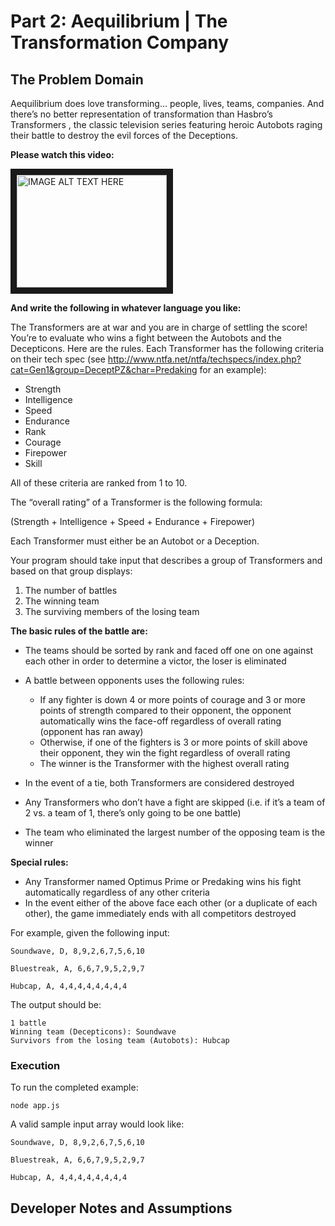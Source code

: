 # Part 2: Aequilibrium | The Transformation Company

## The Problem Domain
Aequilibrium does love transforming… people, lives, teams, companies. And there’s no better
representation of transformation than Hasbro’s Transformers , the classic television series featuring
heroic Autobots raging their battle to destroy the evil forces of the Deceptions.

**Please watch this video:**

<a href="http://www.youtube.com/watch?feature=player_embedded&v=nLS2N9mHWaw
" target="_blank"><img src="http://img.youtube.com/vi/nLS2N9mHWaw/0.jpg" 
alt="IMAGE ALT TEXT HERE" width="240" height="180" border="10" /></a>

**And write the following in whatever language you like:**

The Transformers are at war and you are in charge of settling the score! You’re to evaluate who wins a
fight between the Autobots and the Decepticons. Here are the rules.
Each Transformer has the following criteria on their tech spec (see http://www.ntfa.net/ntfa/techspecs/index.php?cat=Gen1&group=DeceptPZ&char=Predaking for an
example):

* Strength
* Intelligence
* Speed
* Endurance
* Rank
* Courage
* Firepower
* Skill

All of these criteria are ranked from 1 to 10.

The “overall rating” of a Transformer is the following formula:

(Strength + Intelligence + Speed + Endurance + Firepower)

Each Transformer must either be an Autobot or a Deception.

Your program should take input that describes a group of Transformers and based on that group
displays:

1. The number of battles
2. The winning team
3. The surviving members of the losing team

**The basic rules of the battle are:**
* The teams should be sorted by rank and faced off one on one against each other in order to
determine a victor, the loser is eliminated
* A battle between opponents uses the following rules:

    * If any fighter is down 4 or more points of courage and 3 or more points of strength
compared to their opponent, the opponent automatically wins the face-off regardless of
overall rating (opponent has ran away)
    * Otherwise, if one of the fighters is 3 or more points of skill above their opponent, they win
the fight regardless of overall rating
    * The winner is the Transformer with the highest overall rating

* In the event of a tie, both Transformers are considered destroyed
* Any Transformers who don’t have a fight are skipped (i.e. if it’s a team of 2 vs. a team of 1, there’s
only going to be one battle)
* The team who eliminated the largest number of the opposing team is the winner

**Special rules:**
* Any Transformer named Optimus Prime or Predaking wins his fight automatically regardless of
any other criteria
* In the event either of the above face each other (or a duplicate of each other), the game
immediately ends with all competitors destroyed

For example, given the following input:
```
Soundwave, D, 8,9,2,6,7,5,6,10

Bluestreak, A, 6,6,7,9,5,2,9,7

Hubcap, A, 4,4,4,4,4,4,4,4
```
The output should be:
```
1 battle
Winning team (Decepticons): Soundwave
Survivors from the losing team (Autobots): Hubcap
```

### Execution

To run the completed example:

```
node app.js
```

A valid sample input array would look like:
```
Soundwave, D, 8,9,2,6,7,5,6,10

Bluestreak, A, 6,6,7,9,5,2,9,7

Hubcap, A, 4,4,4,4,4,4,4,4
```

## Developer Notes and Assumptions


